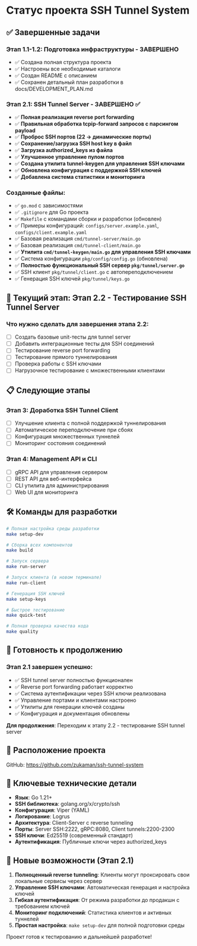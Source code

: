 # Статус проекта SSH Tunnel System

## ✅ Завершенные задачи

### Этап 1.1-1.2: Подготовка инфраструктуры - ЗАВЕРШЕНО
- ✅ Создана полная структура проекта 
- ✅ Настроены все необходимые каталоги
- ✅ Создан README с описанием
- ✅ Сохранен детальный план разработки в docs/DEVELOPMENT_PLAN.md

### Этап 2.1: SSH Tunnel Server - ЗАВЕРШЕНО ✅
- ✅ **Полная реализация reverse port forwarding**
- ✅ **Правильная обработка tcpip-forward запросов с парсингом payload**
- ✅ **Проброс SSH портов (22 → динамические порты)**
- ✅ **Сохранение/загрузка SSH host key в файл**
- ✅ **Загрузка authorized_keys из файла**
- ✅ **Улучшенное управление пулом портов**
- ✅ **Создана утилита tunnel-keygen для управления SSH ключами**
- ✅ **Обновлена конфигурация с поддержкой SSH ключей**
- ✅ **Добавлена система статистики и мониторинга**

### Созданные файлы:
- ✅ `go.mod` с зависимостями
- ✅ `.gitignore` для Go проекта
- ✅ `Makefile` с командами сборки и разработки (обновлен)
- ✅ Примеры конфигураций: `configs/server.example.yaml`, `configs/client.example.yaml`
- ✅ Базовая реализация `cmd/tunnel-server/main.go`
- ✅ Базовая реализация `cmd/tunnel-client/main.go`
- ✅ **Утилита `cmd/tunnel-keygen/main.go` для управления SSH ключами**
- ✅ Система конфигурации `pkg/config/config.go` (обновлена)
- ✅ **Полностью функциональный SSH сервер `pkg/tunnel/server.go`**
- ✅ SSH клиент `pkg/tunnel/client.go` с автопереподключением
- ✅ Генерация SSH ключей `pkg/tunnel/keys.go`

## 🔄 Текущий этап: Этап 2.2 - Тестирование SSH Tunnel Server

### Что нужно сделать для завершения этапа 2.2:
- [ ] Создать базовые unit-тесты для tunnel server
- [ ] Добавить интеграционные тесты для SSH соединений
- [ ] Тестирование reverse port forwarding
- [ ] Тестирование прямого туннелирования
- [ ] Проверка работы с SSH ключами
- [ ] Нагрузочное тестирование с множественными клиентами

## 📋 Следующие этапы

### Этап 3: Доработка SSH Tunnel Client
- [ ] Улучшение клиента с полной поддержкой туннелирования
- [ ] Автоматическое переподключение при сбоях
- [ ] Конфигурация множественных туннелей
- [ ] Мониторинг состояния соединений

### Этап 4: Management API и CLI
- [ ] gRPC API для управления сервером
- [ ] REST API для веб-интерфейса
- [ ] CLI утилита для администрирования
- [ ] Web UI для мониторинга

## 🛠 Команды для разработки

```bash
# Полная настройка среды разработки
make setup-dev

# Сборка всех компонентов
make build

# Запуск сервера
make run-server

# Запуск клиента (в новом терминале)
make run-client

# Генерация SSH ключей
make setup-keys

# Быстрое тестирование
make quick-test

# Полная проверка качества кода
make quality
```

## 🎯 Готовность к продолжению

### Этап 2.1 завершен успешно:
- ✅ SSH tunnel server полностью функционален
- ✅ Reverse port forwarding работает корректно
- ✅ Система аутентификации через SSH ключи реализована
- ✅ Управление портами и клиентами настроено
- ✅ Утилиты для генерации ключей созданы
- ✅ Конфигурация и документация обновлены

**Для продолжения**: Переходим к этапу 2.2 - тестирование SSH tunnel server

## 📁 Расположение проекта

GitHub: https://github.com/zukaman/ssh-tunnel-system

## 🔑 Ключевые технические детали

- **Язык**: Go 1.21+
- **SSH библиотека**: golang.org/x/crypto/ssh
- **Конфигурация**: Viper (YAML)
- **Логирование**: Logrus
- **Архитектура**: Client-Server с reverse tunneling
- **Порты**: Server SSH:2222, gRPC:8080, Client tunnels:2200-2300
- **SSH ключи**: Ed25519 (современный стандарт)
- **Аутентификация**: Публичные ключи через authorized_keys

## 🚀 Новые возможности (Этап 2.1)

1. **Полноценный reverse tunneling**: Клиенты могут проксировать свои локальные сервисы через сервер
2. **Управление SSH ключами**: Автоматическая генерация и настройка ключей
3. **Гибкая аутентификация**: От режима разработки до продакшн с требованием ключей
4. **Мониторинг подключений**: Статистика клиентов и активных туннелей
5. **Простая настройка**: `make setup-dev` для полной подготовки среды

Проект готов к тестированию и дальнейшей разработке!
